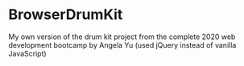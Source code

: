 # BrowserDrumKit
My own version of the drum kit project from the complete 2020 web development bootcamp by Angela Yu 
(used jQuery instead of vanilla JavaScript)
